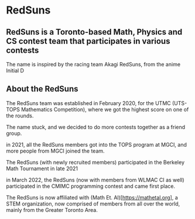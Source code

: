 # RedSuns

## RedSuns is a Toronto-based Math, Physics and CS contest team that participates in various contests

The name is inspired by the racing team Akagi RedSuns, from the anime Initial D

## About the RedSuns

The RedSuns team was established in February 2020, for the UTMC (UTS-TOPS Mathematics Competition), where we got the highest score on one of the rounds.

The name stuck, and we decided to do more contests together as a friend group.

in 2021, all the RedSuns members got into the TOPS program at MGCI, and more people from MGCI joined the team.

The RedSuns (with newly recruited members) participated in the Berkeley Math Tournament in late 2021

in March 2022, the RedSuns (now with members from WLMAC CI as well) participated in the CMIMC programming contest and came first place.

The RedSuns is now affiliated with (Math Et. Al)[https://mathetal.org], a STEM organization, now comprised of members from all over the world, mainly from the Greater Toronto Area.
